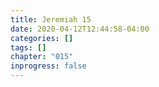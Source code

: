 ```yaml
---
title: Jeremiah 15
date: 2020-04-12T12:44:58-04:00
categories: []
tags: []
chapter: "015"
inprogress: false
---
```


